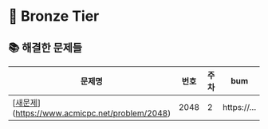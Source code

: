 # 🥉 Bronze Tier

## 📚 해결한 문제들

| 문제명 | 번호 | 주차 | bum | hano | jin | 알고리즘 |
|--------|------|------|-----|------|-----|------|
| [[새문제](https://www.acmicpc.net/problem/2048)](https://www.acmicpc.net/problem/2048) | 2048 | 2 | https://… | https://… | https://… | greedy |
